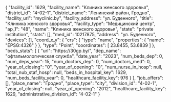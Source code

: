 {
    "facility_id": 1629,
    "facility_name": "Клиника женского здоровья",
    "district_id": "4-02-1",
    "district_name": "Ленинский район, Гродно",
    "facility_url": "myclinic.by",
    "facility_address": "ул. Буденного",
    "title": "Клиника женского здоровья",
    "facility_type": "Медицинский центр",
    "ap_1": "48",
    "name": "Клиника женского здоровья",
    "state": "private institution",
    "stats": [],
    "med_id": 10217875,
    "address": "ул. Буденного",
    "devices": [],
    "coord_x_y": {
        "crs": {
            "type": "name",
            "properties": {
                "name": "EPSG:4326"
            }
        },
        "type": "Point",
        "coordinates": [
            23.8455,
            53.6839
        ]
    },
    "beds_stats": [
        {
            "url": "https:\/\/30gp.by\/",
            "dep_name": "офтальмологическая служба",
            "date_year": "2023",
            "num_beds_dep": 0,
            "num_deps_year": 15,
            "num_doctors_dep": 0,
            "num_doctors_med": 0,
            "year_of_closing": "0",
            "year_of_opening": "0",
            "num_nurse_in_hosp": null,
            "total_nub_staf_hosp": null,
            "beds_in_hospital_key": 1629,
            "num_beds_facility_year": 0,
            "healthcare_facility_key": 976
        }
    ],
    "job_offers": [],
    "place_name": "Гродно",
    "place_type": "city",
    "division_id": "4-02-1",
    "year_of_closing": null,
    "year_of_opening": "2012",
    "healthcare_facility_key": 1629,
    "administrative_division_id": "4-02-1"
}